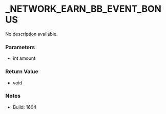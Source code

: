 # _NETWORK_EARN_BB_EVENT_BONUS

No description available.

### Parameters
* int amount

### Return Value
* void

### Notes
* Build: 1604

